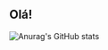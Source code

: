 ## Olá!

![Anurag's GitHub stats](https://github-readme-stats.vercel.app/api?username=rodrigomaike&show_icons=true)




